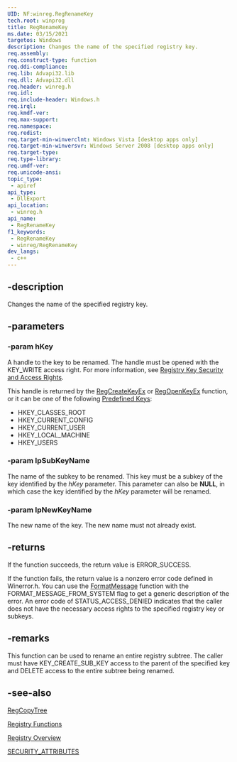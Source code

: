 ```yaml
---
UID: NF:winreg.RegRenameKey
tech.root: winprog
title: RegRenameKey
ms.date: 03/15/2021
targetos: Windows
description: Changes the name of the specified registry key.
req.assembly: 
req.construct-type: function
req.ddi-compliance: 
req.lib: Advapi32.lib
req.dll: Advapi32.dll
req.header: winreg.h
req.idl: 
req.include-header: Windows.h
req.irql: 
req.kmdf-ver: 
req.max-support: 
req.namespace: 
req.redist: 
req.target-min-winverclnt: Windows Vista [desktop apps only]
req.target-min-winversvr: Windows Server 2008 [desktop apps only]
req.target-type: 
req.type-library: 
req.umdf-ver: 
req.unicode-ansi: 
topic_type:
 - apiref
api_type:
 - DllExport
api_location:
 - winreg.h
api_name:
 - RegRenameKey
f1_keywords:
 - RegRenameKey
 - winreg/RegRenameKey
dev_langs:
 - c++
---
```


## -description

Changes the name of the specified registry key.

## -parameters

### -param hKey

A handle to the key to be renamed. The handle must be opened with the KEY_WRITE access right. For more information, see [Registry Key Security and Access Rights](/windows/win32/SysInfo/registry-key-security-and-access-rights).

This handle is returned by the [RegCreateKeyEx](nf-winreg-regcreatekeyexa.md) or [RegOpenKeyEx](nf-winreg-regopenkeyexa.md) function, or it can be one of the following [Predefined Keys](/windows/win32/SysInfo/predefined-keys):

* HKEY_CLASSES_ROOT
* HKEY_CURRENT_CONFIG
* HKEY_CURRENT_USER
* HKEY_LOCAL_MACHINE
* HKEY_USERS

### -param lpSubKeyName

The name of the subkey to be renamed. This key must be a subkey of the key identified by the *hKey* parameter. This parameter can also be **NULL**, in which case the key identified by the *hKey* parameter will be renamed.

### -param lpNewKeyName

The new name of the key. The new name must not already exist.

## -returns

If the function succeeds, the return value is ERROR_SUCCESS.

If the function fails, the return value is a nonzero error code defined in Winerror.h. You can use the [FormatMessage](/windows/desktop/api/winbase/nf-winbase-formatmessage) function with the FORMAT_MESSAGE_FROM_SYSTEM flag to get a generic description of the error. An error code of STATUS_ACCESS_DENIED indicates that the caller does not have the necessary access rights to the specified registry key or subkeys.

## -remarks

This function can be used to rename an entire registry subtree. The caller must have KEY_CREATE_SUB_KEY access to the parent of the specified key and DELETE access to the entire subtree being renamed.

## -see-also

[RegCopyTree](/windows/win32/api/winreg/nf-winreg-regcopytreew)

[Registry Functions](/windows/win32/SysInfo/registry-functions)

[Registry Overview](/windows/win32/SysInfo/registry)

[SECURITY_ATTRIBUTES](/windows/win32/api/wtypesbase/ns-wtypesbase-security_attributes)
